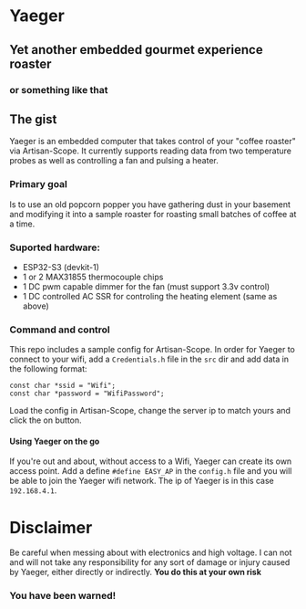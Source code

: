 # Yaeger
## Yet another embedded gourmet experience roaster
### or something like that


## The gist

Yaeger is an embedded computer that takes control of your "coffee roaster" via Artisan-Scope.
It currently supports reading data from two temperature probes as well as controlling a fan and pulsing a heater.

### Primary goal
Is to use an old popcorn popper you have gathering dust in your basement and modifying it into a sample roaster for
roasting small batches of coffee at a time.

### Suported hardware:

* ESP32-S3 (devkit-1)
* 1 or 2 MAX31855 thermocouple chips
* 1 DC pwm capable dimmer for the fan (must support 3.3v control)
* 1 DC controlled AC SSR for controling the heating element (same as above)

### Command and control
This repo includes a sample config for Artisan-Scope. In order for Yaeger to connect to your wifi, add a `Credentials.h`
file in the `src` dir and add data in the following format:
```
const char *ssid = "Wifi";
const char *password = "WifiPassword";
```

Load the config in Artisan-Scope, change the server ip to match yours and click the on button. 

#### Using Yaeger on the go
If you're out and about, without access to a Wifi, Yaeger can create its own access point. Add a define `#define EASY_AP` in the `config.h` file and you will be able to join the Yaeger wifi network. The ip of Yaeger is in this case `192.168.4.1`. 


# Disclaimer
Be careful when messing about with electronics and high voltage. I can not and will not take any responsibility for any
sort of damage or injury caused by Yaeger, either directly or indirectly.
**You do this at your own risk**
### You have been warned!
